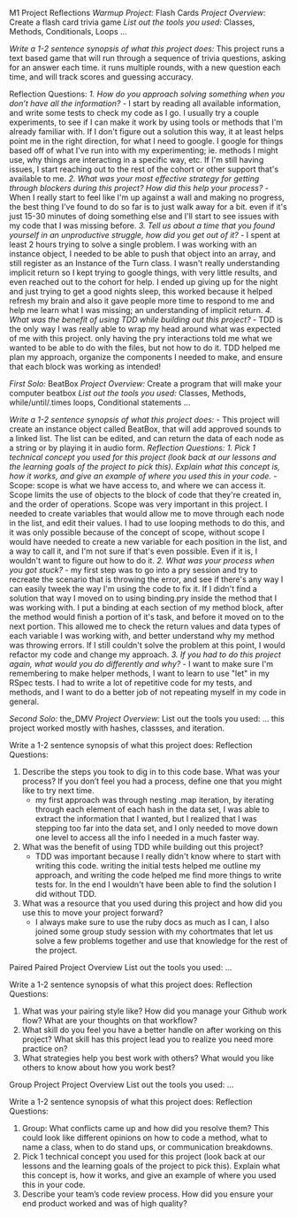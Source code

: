 M1 Project Reflections
*Warmup Project:* Flash Cards
*Project Overview:* Create a flash card trivia game
*List out the tools you used:* Classes, Methods, Conditionals, Loops
...

*Write a 1-2 sentence synopsis of what this project does:*
This project runs a text based game that will run through a sequence of trivia questions, asking for an answer each time. 
it runs multiple rounds, with a new question each time, and will track scores and guessing accuracy.

Reflection Questions:
*1. How do you approach solving something when you don’t have all the information?*
    - I start by reading all available information, and write some tests to check my code as I go. I usually try a couple experiments, to see if I can make it work by using tools or methods that I'm already familiar with. If I don't figure out a solution this way, it at least helps point me in the right direction, for what I need to google. I google for things based off of what I've run into with my experimenting; ie. methods I might use, why things are interacting in a specific way, etc. If I'm still having issues, I start reaching out to the rest of the cohort or other support that's available to me.
*2. What was your most effective strategy for getting through blockers during this project? How did this help your process?*
    - When I really start to feel like I'm up against a wall and making no progress, the best thing I've found to do so far is to just walk away for a bit. even if it's just 15-30 minutes of doing something else and I'll start to see issues with my code that I was missing before. 
*3. Tell us about a time that you found yourself in an unproductive struggle, how did you get out of it?*
    - I spent at least 2 hours trying to solve a single problem. I was working with an instance object, I needed to be able to push that object into an array, and still register as an Instance of the Turn class. I wasn't really understanding implicit return so I kept trying to google things, with very little results, and even reached out to the cohort for help. I ended up giving up for the night and just trying to get a good nights sleep, this worked because it helped refresh my brain and also it gave people more time to respond to me and help me learn what I was missing; an understanding of implicit return.
*4. What was the benefit of using TDD while building out this project?*
    - TDD is the only way I was really able to wrap my head around what was expected of me with this project. only having the pry interactions told me what we wanted to be able to do with the files, but not how to do it. TDD helped me plan my approach, organize the components I needed to make, and ensure that each block was working as intended!

*First Solo:* BeatBox
*Project Overview:* Create a program that will make your computer beatbox
*List out the tools you used:* Classes, Methods, while/until/.times loops, Conditional statements
...

*Write a 1-2 sentence synopsis of what this project does:*
    - This project will create an instance object called BeatBox, that will add approved sounds to a linked list. The list can be edited, and can return the data of each node as a string or by playing it in audio form.
*Reflection Questions:*
*1. Pick 1 technical concept you used for this project (look back at our lessons and the learning goals of the project to pick this). Explain what this concept is, how it works, and give an example of where you used this in your code.*
    - Scope: scope is what we have access to, and where we can access it. Scope limits the use of objects to the block of code that they're created in, and the order of operations. Scope was very important in this project. I needed to create variables that would allow me to move through each node in the list, and edit their values. I had to use looping methods to do this, and it was only possible because of the concept of scope, without scope I would have needed to create a new variable for each position in the list, and a way to call it, and I'm not sure if that's even possible. Even if it is, I wouldn't want to figure out how to do it.
*2. What was your process when you got stuck?*
    - my first step was to go into a pry session and try to recreate the scenario that is throwing the error, and see if there's any way I can easily tweek the way I'm using the code to fix it. If I didn't find a solution that way I moved on to using binding.pry inside the method that I was working with. I put a binding at each section of my method block, after the method would finish a portion of it's task, and before it moved on to the next portion. This allowed me to check the return values and data types of each variable I was working with, and better understand why my method was throwing errors. If I still couldn't solve the problem at this point, I would refactor my code and change my approach.
*3. If you had to do this project again, what would you do differently and why?*
    - I want to make sure I'm remembering to make helper methods, I want to learn to use "let" in my RSpec tests. I had to write a lot of repetitive code for my tests, and methods, and I want to do a better job of not repeating myself in my code in general.

*Second Solo:* the_DMV
*Project Overview:* 
List out the tools you used:
...
this project worked mostly with hashes, classses, and iteration. 

Write a 1-2 sentence synopsis of what this project does:
Reflection Questions:
1. Describe the steps you took to dig in to this code base. What was your process? If you don’t feel you had a process, define one that you might like to try next time.
   - my first approach was through nesting .map iteration, by iterating through each element of each hash in the data set, I was able to extract the information that I wanted, but I realized that I was stepping too far into the data set, and I only needed to move down one level to access all the info I needed in a much faster way.
3. What was the benefit of using TDD while building out this project?
   - TDD was important because I really didn't know where to start with writing this code. writing the initial tests helped me outline my approach, and writing the code helped me find more things to write tests for. In the end I wouldn't have been able to find the solution I did without TDD.
5. What was a resource that you used during this project and how did you use this to move your project forward?
   - I always make sure to use the ruby docs as much as I can, I also joined some group study session with my cohortmates that let us solve a few problems together and use that knowledge for the rest of the project.

Paired Paired
Project Overview
List out the tools you used:
...

Write a 1-2 sentence synopsis of what this project does:
Reflection Questions:
1. What was your pairing style like? How did you manage your Github work flow? What are your thoughts on that workflow?
2. What skill do you feel you have a better handle on after working on this project? What skill has this project lead you to realize you need more practice on?
3. What strategies help you best work with others? What would you like others to know about how you work best?

Group Project
Project Overview
List out the tools you used:
...

Write a 1-2 sentence synopsis of what this project does:
Reflection Questions:
1. Group: What conflicts came up and how did you resolve them? This could look like different opinions on how to code a method, what to name a class, when to do stand ups, or communication breakdowns.
2. Pick 1 technical concept you used for this project (look back at our lessons and the learning goals of the project to pick this). Explain what this concept is, how it works, and give an example of where you used this in your code.
3. Describe your team’s code review process. How did you ensure your end product worked and was of high quality?
